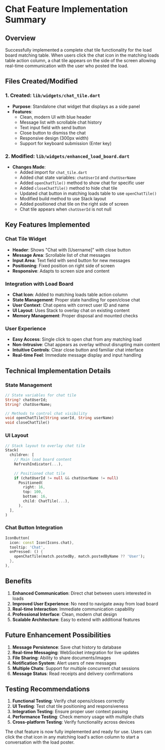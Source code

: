 # Chat Feature Implementation Summary

## Overview
Successfully implemented a complete chat tile functionality for the load board matching table. When users click the chat icon in the matching loads table action column, a chat tile appears on the side of the screen allowing real-time communication with the user who posted the load.

## Files Created/Modified

### 1. Created: `lib/widgets/chat_tile.dart`
- **Purpose**: Standalone chat widget that displays as a side panel
- **Features**:
  - Clean, modern UI with blue header
  - Message list with scrollable chat history
  - Text input field with send button
  - Close button to dismiss the chat
  - Responsive design (300px width)
  - Support for keyboard submission (Enter key)

### 2. Modified: `lib/widgets/enhanced_load_board.dart`
- **Changes Made**:
  - Added import for `chat_tile.dart`
  - Added chat state variables: `chatUserId` and `chatUserName`
  - Added `openChatTile()` method to show chat for specific user
  - Added `closeChatTile()` method to hide chat tile
  - Updated chat button in matching loads table to use `openChatTile()`
  - Modified build method to use Stack layout
  - Added positioned chat tile on the right side of screen
  - Chat tile appears when `chatUserId` is not null

## Key Features Implemented

### Chat Tile Widget
- **Header**: Shows "Chat with [Username]" with close button
- **Message Area**: Scrollable list of chat messages
- **Input Area**: Text field with send button for new messages
- **Positioning**: Fixed position on right side of screen
- **Responsive**: Adapts to screen size and content

### Integration with Load Board
- **Chat Icon**: Added to matching loads table action column
- **State Management**: Proper state handling for open/close chat
- **User Context**: Chat opens with correct user ID and name
- **UI Layout**: Uses Stack to overlay chat on existing content
- **Memory Management**: Proper disposal and mounted checks

### User Experience
- **Easy Access**: Single click to open chat from any matching load
- **Non-Intrusive**: Chat appears as overlay without disrupting main content
- **Intuitive Controls**: Clear close button and familiar chat interface
- **Real-time Feel**: Immediate message display and input handling

## Technical Implementation Details

### State Management
```dart
// State variables for chat tile
String? chatUserId;
String? chatUserName;

// Methods to control chat visibility
void openChatTile(String userId, String userName)
void closeChatTile()
```

### UI Layout
```dart
// Stack layout to overlay chat tile
Stack(
  children: [
    // Main load board content
    RefreshIndicator(...),
    
    // Positioned chat tile
    if (chatUserId != null && chatUserName != null)
      Positioned(
        right: 16,
        top: 100,
        bottom: 16,
        child: ChatTile(...),
      ),
  ],
)
```

### Chat Button Integration
```dart
IconButton(
  icon: const Icon(Icons.chat),
  tooltip: 'Chat',
  onPressed: () {
    openChatTile(match.postedBy, match.postedByName ?? 'User');
  },
),
```

## Benefits

1. **Enhanced Communication**: Direct chat between users interested in loads
2. **Improved User Experience**: No need to navigate away from load board
3. **Real-time Interaction**: Immediate communication capability
4. **Professional Interface**: Clean, modern chat design
5. **Scalable Architecture**: Easy to extend with additional features

## Future Enhancement Possibilities

1. **Message Persistence**: Save chat history to database
2. **Real-time Messaging**: WebSocket integration for live updates
3. **File Sharing**: Ability to share documents/images
4. **Notification System**: Alert users of new messages
5. **Multiple Chats**: Support for multiple concurrent chat sessions
6. **Message Status**: Read receipts and delivery confirmations

## Testing Recommendations

1. **Functional Testing**: Verify chat opens/closes correctly
2. **UI Testing**: Test chat tile positioning and responsiveness
3. **Integration Testing**: Ensure proper user context passing
4. **Performance Testing**: Check memory usage with multiple chats
5. **Cross-platform Testing**: Verify functionality across devices

The chat feature is now fully implemented and ready for use. Users can click the chat icon in any matching load's action column to start a conversation with the load poster.
